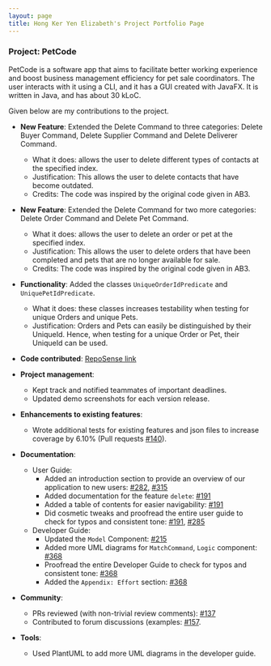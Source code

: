 ```yaml
---
layout: page
title: Hong Ker Yen Elizabeth's Project Portfolio Page
---
```


### Project: PetCode

PetCode is a software app that aims to facilitate better working experience and boost business management efficiency
for pet sale coordinators. The user interacts with it using a CLI, and it has a GUI created with JavaFX. It is written
in Java, and has about 30 kLoC.

Given below are my contributions to the project.

* **New Feature**: Extended the Delete Command to three categories: Delete Buyer Command, Delete Supplier Command and Delete Deliverer Command.
    * What it does: allows the user to delete different types of contacts at the specified index.
    * Justification: This allows the user to delete contacts that have become outdated.
    * Credits: The code was inspired by the original code given in AB3.

* **New Feature**: Extended the Delete Command for two more categories: Delete Order Command and Delete Pet Command.
    * What it does: allows the user to delete an order or pet at the specified index.
    * Justification: This allows the user to delete orders that have been completed and pets that are no longer available for sale.
    * Credits: The code was inspired by the original code given in AB3.

* **Functionality**: Added the classes `UniqueOrderIdPredicate` and `UniquePetIdPredicate`.
  * What it does: these classes increases testability when testing for unique Orders and unique Pets.
  * Justification: Orders and Pets can easily be distinguished by their UniqueId. Hence, when testing for a unique Order or Pet, their UniqueId can be used.

* **Code contributed**: [RepoSense link](https://nus-cs2103-ay2223s1.github.io/tp-dashboard/?search=elizabethhky&breakdown=true&sort=groupTitle&sortWithin=title&since=2022-09-16&timeframe=commit&mergegroup=&groupSelect=groupByRepos&checkedFileTypes=docs~functional-code~test-code~other)

* **Project management**:
    * Kept track and notified teammates of important deadlines.
    * Updated demo screenshots for each version release.

* **Enhancements to existing features**:
    * Wrote additional tests for existing features and json files to increase coverage by 6.10% (Pull requests [#140](https://github.com/AY2223S1-CS2103T-T09-2/tp/pull/140)).

* **Documentation**:
    * User Guide:
        * Added an introduction section to provide an overview of our application to new users: [#282](https://github.com/AY2223S1-CS2103T-T09-2/tp/pull/282/files), [#315](https://github.com/AY2223S1-CS2103T-T09-2/tp/pull/315)
        * Added documentation for the feature `delete`: [#191](https://github.com/AY2223S1-CS2103T-T09-2/tp/pull/191/files)
        * Added a table of contents for easier navigability: [#191](https://github.com/AY2223S1-CS2103T-T09-2/tp/pull/191/files)
        * Did cosmetic tweaks and proofread the entire user guide to check for typos and consistent tone: [#191](https://github.com/AY2223S1-CS2103T-T09-2/tp/pull/191/files), [#285](https://github.com/AY2223S1-CS2103T-T09-2/tp/pull/285/files)
    * Developer Guide:
        * Updated the `Model` Component: [#215](https://github.com/AY2223S1-CS2103T-T09-2/tp/pull/215/files)
        * Added more UML diagrams for `MatchCommand`, `Logic` component: [#368](https://github.com/AY2223S1-CS2103T-T09-2/tp/pull/368)
        * Proofread the entire Developer Guide to check for typos and consistent tone: [#368](https://github.com/AY2223S1-CS2103T-T09-2/tp/pull/368)
        * Added the `Appendix: Effort` section: [#368](https://github.com/AY2223S1-CS2103T-T09-2/tp/pull/368)

* **Community**:
    * PRs reviewed (with non-trivial review comments): [#137](https://github.com/AY2223S1-CS2103T-T09-2/tp/pull/137)
    * Contributed to forum discussions (examples: [#157](https://github.com/nus-cs2103-AY2223S1/forum/issues/157).

* **Tools**:
    * Used PlantUML to add more UML diagrams in the developer guide.
